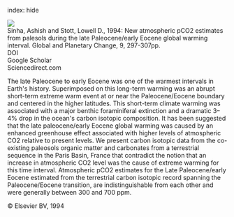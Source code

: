 index: hide

<div class="Citation">
    <div class="Citation-thumb CitationThumb-linked"  data-href="https://doi.org/10.1016/0921-8181(94)00010-7">
      <img src="https://static.claimspace.cloud/climate-study-static/refs/thumbs/5/Sinha_and_Stott_1994-thumb.png" />
    </div>

  <div class="Citation-body">
    <div class="Citation-text">Sinha, Ashish and Stott, Lowell D., 1994: New atmospheric pCO2 estimates from palesols during the late Paleocene/early Eocene global warming interval. <span class="Article-journal">Global and Planetary Change, </span><span class="Article-volume">9, </span>297-307pp.</div>
    <div class="Citation-links">
      <div class="CitationLink" data-href="https://doi.org/10.1016/0921-8181(94)00010-7">
        <div class="CitationLink-icon CitationLink-Doi"></div>
        <div class="CitationLink-text">DOI</div>
      </div>
      <div class="CitationLink" data-href="https://scholar.google.com/scholar?q=10.1016/0921-8181(94)00010-7">
        <div class="CitationLink-icon CitationLink-Scholar"></div>
        <div class="CitationLink-text">Google Scholar</div>
      </div>
      <div class="CitationLink" data-href="http://www.sciencedirect.com/science/article/pii/0921818194000107">
        <div class="CitationLink-icon CitationLink-Publisher"></div>
        <div class="CitationLink-text">Sciencedirect.com</div>
      </div>
    </div>
  </div>
</div>

The late Paleocene to early Eocene was one of the warmest intervals in Earth's history. Superimposed on this long-term warming was an abrupt short-term extreme warm event at or near the Paleocene/Eocene boundary and centered in the higher latitudes. This short-term climate warming was associated with a major benthic foraminiferal extinction and a dramatic 3–4% drop in the ocean's carbon isotopic composition. It has been suggested that the late paleocene/early Eocene global warming was caused by an enhanced greenhouse effect associated with higher levels of atmospheric CO2 relative to present levels. We present carbon isotopic data from the co-existing paleosols organic matter and carbonates from a terrestrial sequence in the Paris Basin, France that contradict the notion that an increase in atmospheric CO2 level was the cause of extreme warming for this time interval. Atmospheric pCO2 estimates for the Late Paleocene/early Eocene estimated from the terrestrial carbon isotopic record spanning the Paleocene/Eocene transition, are indistinguishable from each other and were generally between 300 and 700 ppm.

<div class="Citation-copy">
&copy; Elsevier BV, 1994
</div>